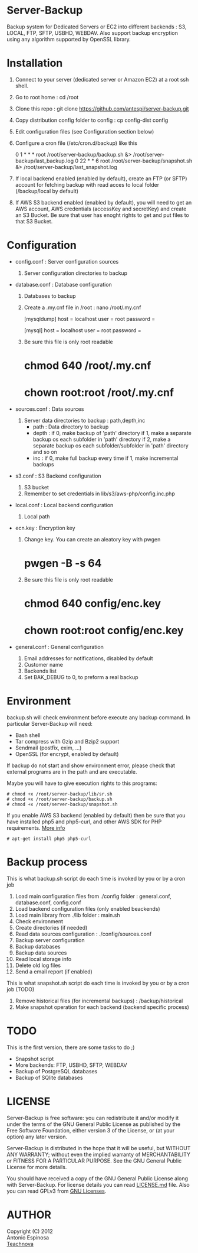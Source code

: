Server-Backup
=============

Backup system for Dedicated Servers or EC2 into different backends :
S3, LOCAL, FTP, SFTP, USBHD, WEBDAV.
Also support backup encryption using any algorithm supported by OpenSSL library.



Installation
============

1.    Connect to your server (dedicated server or Amazon EC2) at a root ssh shell.
2.    Go to root home : cd /root
3.    Clone this repo : git clone https://github.com/antespi/server-backup.git
4.    Copy distribution config folder to config : cp config-dist config
5.    Edit configuration files (see Configuration section below)
6.    Configure a cron file (/etc/cron.d/backup) like this

        0  1 * *   *  root  /root/server-backup/backup.sh &> /root/server-backup/last_backup.log
        0 22 * *   6  root  /root/server-backup/snapshot.sh &> /root/server-backup/last_snapshot.log

7.    If local backend enabled (enabled by default), create an FTP (or SFTP)
account for fetching backup with read acces to local folder (/backup/local by default)
8.    If AWS S3 backend enabled (enabled by default), you will need to get
an AWS account, AWS credentials (accessKey and secretKey) and create
an S3 Bucket. Be sure that user has enoght rights to get and put files
to that S3 Bucket.



Configuration
=============

-   config.conf : Server configuration sources

    1.  Server configuration directories to backup

-   database.conf : Database configuration

    1.  Databases to backup
    2.  Create a .my.cnf file in /root : nano /root/.my.cnf

        [mysqldump]
        host = localhost
        user = root
        password = <your-mysql-root-pass>

        [mysql]
        host = localhost
        user = root
        password = <your-mysql-root-pass>

    3. Be sure this file is only root readable

        # chmod 640 /root/.my.cnf
        # chown root:root /root/.my.cnf


-   sources.conf : Data sources

    1.  Server data directories to backup : path,depth,inc
        - path  : Data directory to backup
        - depth : if 0, make backup of 'path' directory
                  if 1, make a separate backup os each subfolder in 'path' directory
                  if 2, make a separate backup os each subfolder/subfolder in 'path' directory
                  and so on
        - inc   : if 0, make full backup every time
                  if 1, make incremental backups

-   s3.conf : S3 Backend configuration

    1.  S3 bucket
    2.  Remember to set credentials in lib/s3/aws-php/config.inc.php

-   local.conf : Local backend configuration

    1.  Local path

-   ecn.key : Encryption key

    1. Change key. You can create an aleatory key with pwgen

        # pwgen -B -s 64

    2. Be sure this file is only root readable

        # chmod 640 config/enc.key
        # chown root:root config/enc.key

-   general.conf : General configuration

    1.  Email addresses for notifications, disabled by default
    2.  Customer name
    3.  Backends list
    4.  Set BAK_DEBUG to 0, to preform a real backup



Environment
===========

backup.sh will check environment before execute any backup command.
In particular Server-Backup will need:

-   Bash shell
-   Tar compress with Gzip and Bzip2 support
-   Sendmail (postfix, exim, ...)
-   OpenSSL (for encrypt, enabled by default)

If backup do not start and show environment error, please check that external programs are in the path and are executable.

Maybe you will have to give execution rights to this programs:

    # chmod +x /root/server-backup/lib/sr.sh
    # chmod +x /root/server-backup/backup.sh
    # chmod +x /root/server-backup/snapshot.sh

If you enable AWS S3 backend (enabled by default) then be sure that you have installed php5 and php5-curl, and other AWS SDK for PHP requirements. [More info](http://docs.amazonwebservices.com/AWSSdkDocsPHP/latest/DeveloperGuide/php-dg-setup.html)

    # apt-get install php5 php5-curl



Backup process
==============

This is what backup.sh script do each time is invoked by you or by a cron job

1.   Load main configuration files from ./config folder : general.conf, database.conf, config.conf
2.   Load backend configuration files (only enabled beackends)
3.   Load main library from ./lib folder : main.sh
4.   Check environment
5.   Create directories (if needed)
6.   Read data sources configuration : ./config/sources.conf
7.   Backup server configuration
8.   Backup databases
9.   Backup data sources
10.  Read local storage info
11.  Delete old log files
12.  Send a email report (if enabled)

This is what snapshot.sh script do each time is invoked by you or by a cron job (TODO)

1.   Remove historical files (for incremental backups) : /backup/historical
2.   Make snapshot operation for each backend (backend specific process)



TODO
====

This is the first version, there are some tasks to do ;)

-    Snapshot script
-    More backends: FTP, USBHD, SFTP, WEBDAV
-    Backup of PostgreSQL databases
-    Backup of SQlite databases



LICENSE
=======

Server-Backup is free software: you can redistribute it and/or modify it
under the terms of the GNU General Public License as published by the
Free Software Foundation, either version 3 of the License, or (at your
option) any later version.

Server-Backup is distributed in the hope that it will be useful,
but WITHOUT ANY WARRANTY; without even the implied warranty of
MERCHANTABILITY or FITNESS FOR A PARTICULAR PURPOSE.
See the GNU General Public License for more details.

You should have received a copy of the GNU General Public License along
with Server-Backup. For license details you can read
[LICENSE.md](https://github.com/antespi/server-backup/blob/master/LICENSE.md)
file. Also you can read GPLv3 from [GNU Licenses](http://www.gnu.org/licenses/).



AUTHOR
======

Copyright (C) 2012<br />
Antonio Espinosa <aespinosa at teachnova dot com><br />
[Teachnova](http://www.teachnova.com)
